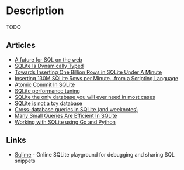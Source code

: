 # Description

TODO


## Articles

- [A future for SQL on the web](https://jlongster.com/future-sql-web)
- [SQLite Is Dynamically Typed](https://blog.zachwf.com/posts/sqlite-is-dynamically-typed/)
- [Towards Inserting One Billion Rows in SQLite Under A Minute](https://avi.im/blag/2021/fast-sqlite-inserts/)
- [Inserting 130M SQLite Rows per Minute...from a Scripting Language](https://blog.metaobject.com/2021/07/inserting-130m-sqlite-rows-per.html)
- [Atomic Commit In SQLite](https://www.sqlite.org/atomiccommit.html)
- [SQLite performance tuning](https://phiresky.github.io/blog/2020/sqlite-performance-tuning/)
- [SQLite the only database you will ever need in most cases](https://unixsheikh.com/articles/sqlite-the-only-database-you-will-ever-need-in-most-cases.html)
- [SQLite is not a toy database](https://antonz.org/sqlite-is-not-a-toy-database/)
- [Cross-database queries in SQLite (and weeknotes)](https://simonwillison.net/2021/Feb/21/cross-database-queries/)
- [Many Small Queries Are Efficient In SQLite](https://sqlite.org/np1queryprob.html)
- [Working with SQLite using Go and Python](https://www.ardanlabs.com/blog/2020/11/working-with-sqlite-using-go-python.html)


## Links

- [Sqlime](https://sqlime.org/) - Online SQLite playground for debugging and sharing SQL snippets
